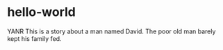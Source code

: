 # hello-world
YANR
This is a story about a man named David. The poor old man barely kept his family fed.
